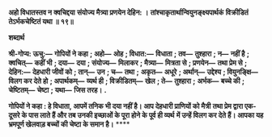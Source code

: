 **अहो विधातस्तव न क्वचिद्दया** **संयोज्य मैत्र्या प्रणयेन देहिन: ।** **तांश्चाकृतार्थान्वियुनङ्क्ष्यपार्थकं** **विक्रीडितं तेऽर्भकचेष्टितं यथा ॥ १९॥** 

**शब्दार्थ** 

**श्री-गोप्य: ऊचु:—** **गोपियों ने कहा** **; अहो—** **ओह** **; विधात:—** **विधाता** **; तव—** **तुश्हारा** **; न—** **नहीं है** **; क्वचित्—** **कहीं भी** **; दया—** **दया** **; संयोज्य—** **मिलाकर** **; मैत्र्या—** **मित्रता से** **; प्रणयेन—** **तथा प्रेम से** **; देहिन:—** **देहधारी जीवों को** **; तान्—** **उन** **; च—** **तथा** **;** **अकृत—** **अधूरे** **; अर्थान्—** **उद्देश्य** **; वियुनङ्क्षि—** **विलग कर देते हो** **; अपार्थकम्—** **व्यर्थ ही** **; विक्रीडितम्—** **खेल** **; ते—** **तुश्हारा** **;** **अर्भक—** **बच्चे की** **; चेष्टितम्—** **चेष्टा** **; यथा—** **जिस तरह।** **.** 

**गोपियों ने कहा : हे विधाता, आपमें तनिक भी दया नहीं है। आप देहधारी प्राणियों को मैत्री** **तथा प्रेम द्वारा एक-दूसरे के पास लाते हैं और तब उनकी इच्छाओं के पूरा होने के पूर्व ही व्यर्थ** **में उन्हें विलग कर देते हैं। आपका यह भ्रमपूर्ण खेलवाड़ बच्चों की चेष्टा के समान है।** **** 